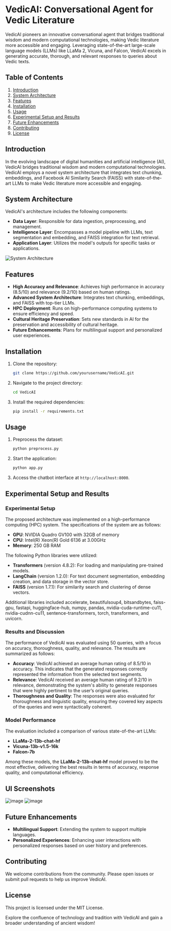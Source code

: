 # VedicAI: Conversational Agent for Vedic Literature

VedicAI pioneers an innovative conversational agent that bridges traditional wisdom and modern computational technologies, making Vedic literature more accessible and engaging. Leveraging state-of-the-art large-scale language models (LLMs) like LLaMa 2, Vicuna, and Falcon, VedicAI excels in generating accurate, thorough, and relevant responses to queries about Vedic texts.

## Table of Contents
1. [Introduction](#introduction)
2. [System Architecture](#system-architecture)
3. [Features](#features)
4. [Installation](#installation)
5. [Usage](#usage)
6. [Experimental Setup and Results](#experimental-setup-and-results)
7. [Future Enhancements](#future-enhancements)
8. [Contributing](#contributing)
9. [License](#license)

## Introduction
In the evolving landscape of digital humanities and artificial intelligence (AI), VedicAI bridges traditional wisdom and modern computational technologies. VedicAI employs a novel system architecture that integrates text chunking, embeddings, and Facebook AI Similarity Search (FAISS) with state-of-the-art LLMs to make Vedic literature more accessible and engaging.

## System Architecture
VedicAI's architecture includes the following components:
- **Data Layer**: Responsible for data ingestion, preprocessing, and management.
- **Intelligence Layer**: Encompasses a model pipeline with LLMs, text segmentation and embedding, and FAISS integration for text retrieval.
- **Application Layer**: Utilizes the model's outputs for specific tasks or applications.

![System Architecture](https://github.com/bhargav-modha/VedicAI/assets/56217073/7b01bd3e-e5c1-438e-a0d0-d9ca06ee93bb)

## Features
- **High Accuracy and Relevance**: Achieves high performance in accuracy (8.5/10) and relevance (9.2/10) based on human ratings.
- **Advanced System Architecture**: Integrates text chunking, embeddings, and FAISS with top-tier LLMs.
- **HPC Deployment**: Runs on high-performance computing systems to ensure efficiency and speed.
- **Cultural Heritage Preservation**: Sets new standards in AI for the preservation and accessibility of cultural heritage.
- **Future Enhancements**: Plans for multilingual support and personalized user experiences.

## Installation
1. Clone the repository:
    ```bash
    git clone https://github.com/yourusername/VedicAI.git
    ```
2. Navigate to the project directory:
    ```bash
    cd VedicAI
    ```
3. Install the required dependencies:
    ```bash
    pip install -r requirements.txt
    ```

## Usage
1. Preprocess the dataset:
    ```bash
    python preprocess.py
    ```
2. Start the application:
    ```bash
    python app.py
    ```
3. Access the chatbot interface at `http://localhost:8000`.

## Experimental Setup and Results

### Experimental Setup
The proposed architecture was implemented on a high-performance computing (HPC) system. The specifications of the system are as follows:
- **GPU**: NVIDIA Quadro GV100 with 32GB of memory
- **CPU**: Intel(R) Xeon(R) Gold 6136 at 3.00GHz
- **Memory**: 250 GB RAM

The following Python libraries were utilized:
- **Transformers** (version 4.8.2): For loading and manipulating pre-trained models.
- **LangChain** (version 1.2.0): For text document segmentation, embedding creation, and data storage in the vector store.
- **FAISS** (version 1.7.1): For similarity search and clustering of dense vectors.

Additional libraries included accelerate, beautifulsoup4, bitsandbytes, faiss-gpu, fastapi, huggingface-hub, numpy, pandas, nvidia-cuda-runtime-cu11, nvidia-cudnn-cu11, sentence-transformers, torch, transformers, and uvicorn.

### Results and Discussion
The performance of VedicAI was evaluated using 50 queries, with a focus on accuracy, thoroughness, quality, and relevance. The results are summarized as follows:

- **Accuracy**: VedicAI achieved an average human rating of 8.5/10 in accuracy. This indicates that the generated responses correctly represented the information from the selected text segments.
- **Relevance**: VedicAI received an average human rating of 9.2/10 in relevance, demonstrating the system's ability to generate responses that were highly pertinent to the user’s original queries.
- **Thoroughness and Quality**: The responses were also evaluated for thoroughness and linguistic quality, ensuring they covered key aspects of the queries and were syntactically coherent.

### Model Performance
The evaluation included a comparison of various state-of-the-art LLMs:
- **LLaMa-2-13b-chat-hf**
- **Vicuna-13b-v1.5-16k**
- **Falcon-7b**

Among these models, the **LLaMa-2-13b-chat-hf** model proved to be the most effective, delivering the best results in terms of accuracy, response quality, and computational efficiency.

## UI Screenshots
![image](https://github.com/bhargav-modha/VedicAI/assets/56217073/dd84123e-56ee-4efd-a743-e7f9e1a4ee95)
![image](https://github.com/bhargav-modha/VedicAI/assets/56217073/34d8083a-c87b-4dc3-bf70-3f4c9a89dd61)



## Future Enhancements
- **Multilingual Support**: Extending the system to support multiple languages.
- **Personalized Experiences**: Enhancing user interactions with personalized responses based on user history and preferences.

## Contributing
We welcome contributions from the community. Please open issues or submit pull requests to help us improve VedicAI.

## License
This project is licensed under the MIT License.

Explore the confluence of technology and tradition with VedicAI and gain a broader understanding of ancient wisdom!
